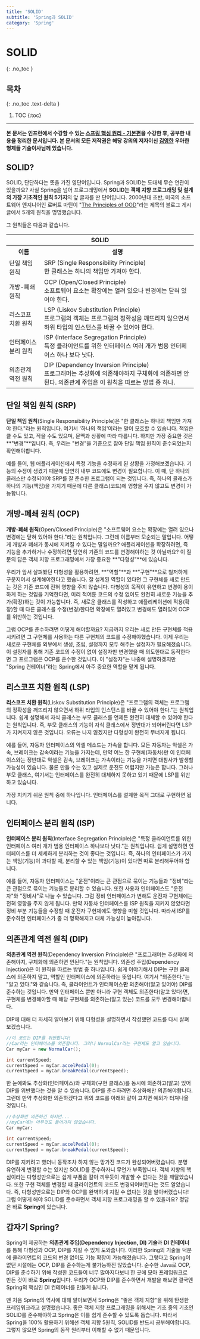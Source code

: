 ```yaml
---
title: 'SOLID'
subtitle: 'Spring과 SOLID'
category: 'Spring'
---
```


# SOLID   
{: .no_toc }

## 목차
{: .no_toc .text-delta }

1. TOC
{:toc}

---

**본 문서는 인프런에서 수강할 수 있는 [스프링 핵심 원리 - 기본편](https://inflearn.com/course/스프링-핵심-원리-기본편)을 수강한 후, 공부한 내용을 정리한 문서입니다. 본 문서의 모든 저작권은 해당 강의의 저자이신 [김영한](https://inflearn.com/users/@yh) 우아한형제들 기술이사님께 있습니다.**

## SOLID?
SOLID, 단단하다는 뜻을 가진 영단어입니다. Spring과 SOLID는 도대체 무슨 연관이 있을까요? 사실 Spring을 넘어 프로그래밍에서 **SOLID는 객체 지향 프로그래밍 및 설계의 가장 기초적인 원칙 5가지**의 앞 글자를 딴 단어입니다. 2000년대 초반, 미국의 소프트웨어 엔지니어인 로버트 마틴이 "[The Principles of OOD](http://butunclebob.com/ArticleS.UncleBob.PrinciplesOfOod)"라는 제목의 블로그 게시글에서 5개의 원칙을 명명했습니다.

그 원칙들은 다음과 같습니다.

<table>
    <tr>
        <th colspan="2">SOLID</th>
    </tr>
    <tr>
        <th>이름</th>
        <th>설명</th>
    </tr>
    <tr>
        <td>단일 책임 원칙</td>
        <td>SRP (Single Responsibility Principle)<br>한 클래스는 하나의 책임만 가져야 한다.</td>
    </tr>
    <tr>
        <td>개방-폐쇄 원칙</td>
        <td>OCP (Open/Closed Principle)<br>소프트웨어 요소는 확장에는 열려 있으나 변경에는 닫혀 있어야 한다.</td>
    </tr>
    <tr>
        <td>리스코프 치환 원칙</td>
        <td>LSP (Liskov Substitution Principle)<br>프로그램의 객체는 프로그램의 정확성을 깨뜨리지 않으면서 하위 타입의 인스턴스를 바꿀 수 있어야 한다.</td>
    </tr>
    <tr>
        <td>인터페이스 분리 원칙</td>
        <td>ISP (Interface Segregation Principle)<br>특정 클라이언트를 위한 인터페이스 여러 개가 범용 인터페이스 하나 보다 낫다.</td>
    </tr>
    <tr>
        <td>의존관계 역전 원칙</td>
        <td>DIP (Dependency Inversion Principle)<br>프로그래머는 추상화에 의존해야하지 구체화에 의존하면 안된다. 의존관계 주입은 이 원칙을 따르는 방법 중 하나.</td>
    </tr>
</table>

## 단일 책임 원칙 (SRP)
**단일 책임 원칙**(Single Responsibility Principle)은 "한 클래스는 하나의 책임만 가져야 한다."라는 원칙입니다. 여기서 '하나의 책임'이라는 말이 모호할 수 있습니다. 책임은 클 수도 있고, 작을 수도 있으며, 문맥과 상황에 따라 다릅니다. 하지만 가장 중요한 것은 **"변경"**입니다. 즉, 우리는 "변경"을 기준으로 잡아 단일 책임 원칙이 준수되었는지 확인해야합니다.

예를 들어, 웹 애플리케이션에서 특정 기능을 수정하게 된 상황을 가정해보겠습니다. 기능의 수정이 생겼기 때문에 당연히 내부 코드에도 변경이 필요합니다. 이 때, 단 하나의 클래스만 수정되어야 SRP를 잘 준수한 프로그램이 되는 것입니다. 즉, 하나의 클래스가 하나의 기능(책임)을 가지기 때문에 다른 클래스(코드)에 영향을 주지 않고도 변경이 가능합니다.

## 개방-폐쇄 원칙 (OCP)
**개방-폐쇄 원칙**(Open/Closed Principle)은 "소프트웨어 요소는 확장에는 열려 있으나 변경에는 닫혀 있어야 한다."라는 원칙입니다. 그런데 이름부터 모순되는 말입니다. 어떻게 개방과 폐쇄가 동시에 지켜질 수 있다는 말일까요? 애플리케이션을 확장하려면, 즉 기능을 추가하거나 수정하려면 당연히 기존의 코드를 변경해야하는 것 아닐까요? 이 질문의 답은 객체 지향 프로그래밍에서 가장 중요한 **"다형성"**에 있습니다.

우리가 앞서 살펴봤던 다형성을 활용하려면, **"역할"**과 **"구현"**으로 철저하게 구분지어서 설계해야한다고 했습니다. 잘 설계된 역할이 있다면 그 구현체를 새로 만드는 것은 기존 코드에 전혀 영향을 주지 않습니다. 다형성의 목적이 유연하고 변경이 용이하게 하는 것임을 기억한다면, 미리 적어둔 코드의 수정 없이도 완전히 새로운 기능을 추가(확장)하는 것이 가능합니다. 즉, 새로운 클래스를 작성하고 애플리케이션에 적용(확장)할 때 다른 클래스를 수정(변경)한다면 확장에도 열려있고 변경에도 열려있어 OCP를 위반하는 것입니다.

그럼 OCP를 준수하려면 어떻게 해야할까요? 지금까지 우리는 새로 만든 구현체를 적용시키려면 그 구현체를 사용하는 다른 구현체의 코드를 수정해야했습니다. 이제 우리는 새로운 구현체를 외부에서 생성, 조립, 설정까지 모두 해주는 설정자가 필요해졌습니다. 이 설정자를 통해 기존 코드의 수정이 없이 설정자만 변경했을 때 의도한대로 동작한다면 그 프로그램은 OCP를 준수한 것입니다. 이 "설정자"는 나중에 설명하겠지만 "Spring 컨테이너"라는 Spring에서 아주 중요한 역할을 맡게 됩니다.

## 리스코프 치환 원칙 (LSP)
**리스코프 치환 원칙**(Liskov Substitution Principle)은 "프로그램의 객체는 프로그램의 정확성을 깨뜨리지 않으면서 하위 타입의 인스턴스를 바꿀 수 있어야 한다."는 원칙입니다. 쉽게 설명해서 자식 클래스는 부모 클래스를 언제든 완전히 대체할 수 있어야 한다는 원칙입니다. 즉, 부모 클래스의 기능이 자식 클래스에서 정반대가 되어버린다면 LSP가 지켜지지 않은 것입니다. 오류는 나지 않겠지만 다형성이 완전히 무너지게 됩니다.

예를 들어, 자동차 인터페이스의 악셀 메소드는 가속을 합니다. 모든 자동차는 악셀은 가속, 브레이크는 감속이라는 기능을 가지는데, 만약 어느 한 구현체(자동차)만 이 인터페이스와는 정반대로 악셀은 감속, 브레이크는 가속이라는 기능을 가지면 대참사가 발생할 가능성이 있습니다. 물론 만들 수는 있고 실제로 운전도 어렵지만 가능은 합니다. 그러나 부모 클래스, 여기서는 인터페이스를 완전히 대체하지 못하고 있기 때문에 LSP를 위반하고 있습니다.

가장 지키기 쉬운 원칙 중에 하나입니다. 인터페이스를 설계한 목적 그대로 구현하면 됩니다.

## 인터페이스 분리 원칙 (ISP)
**인터페이스 분리 원칙**(Interface Segregation Principle)은 "특정 클라이언트를 위한 인터페이스 여러 개가 범용 인터페이스 하나보다 낫다."는 원칙입니다. 쉽게 설명하면 인터페이스를 더 세세하게 분리하는 것이 좋다는 것입니다. 즉, 하나의 인터페이스가 가지는 책임(기능)이 과다할 때, 분리할 수 있는 책임(기능)이 있다면 따로 분리해두어야 합니다.

예를 들어, 자동차 인터페이스는 "운전"이라는 큰 관점으로 묶이는 기능들과 "정비"라는 큰 관점으로 묶이는 기능들로 분리할 수 있습니다. 또한 사용자 인터페이스도 "운전자"와 "정비사"로 나눌 수 있습니다. 그럼 정비 인터페이스가 변해도 운전자 구현체에는 전혀 영향을 주지 않게 됩니다. 만약 자동차 인터페이스를 ISP 원칙을 지키지 않았다면 정비 부분 기능들을 수정할 때 운전자 구현체에도 영향을 미칠 것입니다. 따라서 ISP를 준수하면 인터페이스가 좀 더 명확해지고 대체 가능성이 높아집니다.

## 의존관계 역전 원칙 (DIP)
**의존관계 역전 원칙**(Dependency Inversion Principle)은 "프로그래머는 추상화에 의존해야지, 구체화에 의존하면 안된다."는 원칙입니다. 의존성 주입(Dependency Injection)은 이 원칙을 따르는 방법 중 하나입니다. 쉽게 이야기해서 DIP는 구현 클래스에 의존하지 말고, 역할인 인터페이스에 의존하라는 뜻입니다. 여기서 "의존한다."는 "알고 있다."와 같습니다. 즉, 클라이언트가 인터페이스**만** 의존해야(알고 있어야) DIP를 준수하는 것입니다. 만약 인터페이스 뿐만 아니라 구현 객체도 의존한다(알고 있다)면, 구현체를 변경해야할 때 해당 구현체를 의존하는(알고 있는) 코드를 모두 변경해야합니다.

DIP에 대해 더 자세히 알아보기 위해 다형성을 설명하면서 작성했던 코드를 다시 살펴보겠습니다.

```java
//이 코드는 DIP를 위반합니다!
//Car라는 인터페이스를 의존합니다. 그러나 NormalCar라는 구현체도 알고 있습니다.
Car myCar = new NormalCar();

int currentSpeed;
currentSpeed = myCar.accelPedal(0);
currentSpeed = myCar.breakPedal(currentSpeed);
```

한 눈에봐도 추상화(인터페이스)와 구체화(구현 클래스)를 동시에 의존하고(알고) 있어 DIP를 위반했다는 것을 알 수 있습니다. DIP를 준수하려면 추상화에만 의존해야합니다. 그런데 만약 추상화만 의존하겠다고 위의 코드를 아래와 같이 고치면 예외가 터져나올 것입니다.

```java
//추상화만 의존하긴 하지만...
//myCar에는 아무것도 들어가지 않았습니다.
Car myCar;

int currentSpeed;
currentSpeed = myCar.accelPedal(0);
currentSpeed = myCar.breakPedal(currentSpeed);
```

DIP를 지키려고 했더니 동작조차 하지 않는 망가진 코드가 완성되어버렸습니다. 분명 유연하게 변경할 수는 있지만 SOLID를 준수하자니 무언가 부족합니다. 객체 지향의 핵심이라는 다형성만으로는 쉽게 부품을 갈아 끼우듯이 개발할 수 없다는 것을 깨달았습니다. 또한 구현 객체를 변경할 때 클라이언트의 코드도 변경되어버린다는 것도 알았습니다. 즉, 다형성만으로는 DIP와 OCP를 완벽하게 지킬 수 없다는 것을 알아버렸습니다! 그럼 어떻게 해야 SOLID를 준수하면서 객체 지향 프로그래밍을 할 수 있을까요? 정답은 바로 **Spring**에 있습니다.

## 갑자기 Spring?
Spring이 제공하는 **의존관계 주입(Dependency Injection, DI) 기술**과 **DI 컨테이너**를 통해 다형성과 OCP, DIP를 지킬 수 있게 도와줍니다. 이러한 Spring의 기술들 덕분에 클라이언트의 코드의 변경 없이도 기능 확장이 가능해졌습니다. 그렇다고 Spring이 없던 시절에는 OCP, DIP를 준수하는게 불가능하진 않았습니다. 순수한 Java로 OCP, DIP를 준수하기 위해 작성한 코드들이 너무 많아지다보니 한 곳에 모아 프레임워크로 만든 것이 바로 **Spring**입니다. 우리가 OCP와 DIP를 준수하면서 개발을 해보면 결국엔 Spring의 핵심인 DI 컨테이너를 만들게 됩니다.

맨 처음 Spring의 역사에 대해 알아보면서 Spring은 "좋은 객체 지향"을 위해 탄생한 프레임워크라고 설명했습니다. 좋은 객체 지향 프로그래밍을 위해서는 기초 중의 기초인 SOLID를 준수해야하고 Spring은 이를 쉽게 준수할 수 있도록 돕습니다. 따라서 Spring을 100% 활용하기 위해선 객체 지향 5원칙, SOLID를 반드시 공부해야합니다. 그렇지 않으면 Spring의 동작 원리부터 이해할 수 없기 때문입니다.